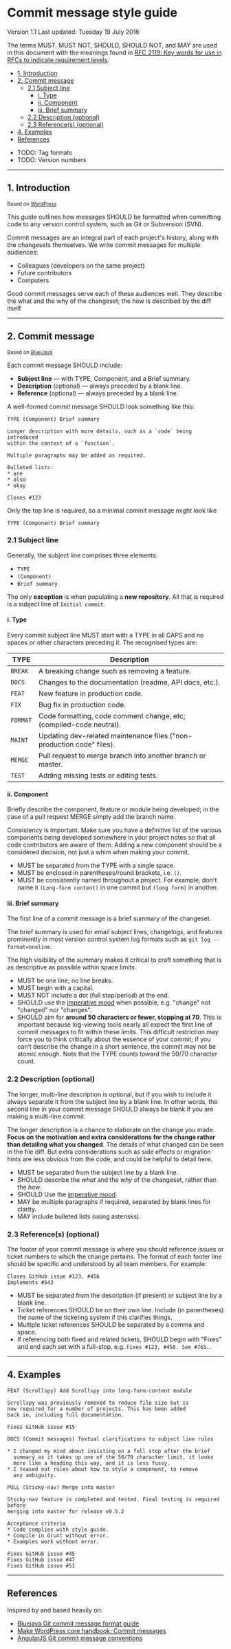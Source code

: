 # Commit message style guide

Version 1.1
Last updated: Tuesday 19 July 2016

The terms MUST, MUST NOT, SHOULD, SHOULD NOT, and MAY are used in this document with the meanings found in [RFC 2119: Key words for use in RFCs to indicate requirement levels](https://www.ietf.org/rfc/rfc2119.txt).

<!-- MarkdownTOC -->

- [1. Introduction](#1-introduction)
- [2. Commit message](#2-commit-message)
    - [2.1 Subject line](#21-subject-line)
        - [i. Type](#i-type)
        - [ii. Component](#ii-component)
        - [iii. Brief summary](#iii-brief-summary)
    - [2.2 Description \(optional\)](#22-description-optional)
    - [2.3 Reference\(s\) \(optional\)](#23-references-optional)
- [4. Examples](#4-examples)
- [References](#references)

<!-- /MarkdownTOC -->

* TODO: Tag formats
* TODO: Version numbers



---

## 1. Introduction

<sub>Based on [WordPress][wordpresscommit]</sub>

This guide outlines how messages SHOULD be formatted when committing code to any version control system, such as Git or Subversion (SVN).

Commit messages are an integral part of each project's history, along with the changesets themselves. We write commit messages for multiple audiences: 

* Colleagues (developers on the same project)
* Future contributors
* Computers
 
Good commit messages serve each of these audiences well. They describe the what and the why of the changeset; the how is described by the diff itself.




---

## 2. Commit message

<sub>Based on [BlueJava][bluejavacommit]</sub>

Each commit message SHOULD include:

* **Subject line** — with TYPE, Component, and a Brief summary.
* **Description** (optional) — always preceded by a blank line.
* **Reference** (optional) — always preceded by a blank line.

A well-formed commit message SHOULD look something like this:

```
TYPE (Component) Brief summary

Longer description with more details, such as a `code` being introduced
within the context of a `function`.

Multiple paragraphs may be added as required.

Bulleted lists:
* are
* also
* okay

Closes #123
```

Only the top line is required, so a minimal commit message might look like

```
TYPE (Component) Brief summary
```


### 2.1 Subject line

Generally, the subject line comprises three elements:

* `TYPE`
* `(Component)`
* `Brief summary`

The only **exception** is when populating a **new repository**. All that is required is a subject line of `Initial commit`.


#### i. Type

Every commit subject line MUST start with a TYPE in all CAPS and no spaces or other characters preceding it. The recognised types are:

<table>
    <thead>
        <tr>
            <th>TYPE</th>
            <th>Description</th>
        </tr>
    </thead>
    <tbody>
        <tr>
            <td><code>BREAK</code></td>
            <td>A breaking change such as removing a feature.</td>
        </tr>
        <tr>
            <td><code>DOCS</code></td>
            <td>Changes to the documentation (readme, API docs, etc.).</td>
        </tr>        
        <tr>
            <td><code>FEAT</code></td>
            <td>New feature in production code.</td>
        </tr>
        <tr>
            <td><code>FIX</code></td>
            <td>Bug fix in production code.</td>
        </tr>
        <tr>
            <td><code>FORMAT</code></td>
            <td>Code formatting, code comment change, etc; (compiled-code neutral).</td>
        </tr>
        <tr>
            <td><code>MAINT</code></td>
            <td>Updating dev-related maintenance files ("non-production code" files).</td>
        </tr>
        <tr>
            <td><code>MERGE</code></td>
            <td>Pull request to merge branch into another branch or master.</td>
        </tr>
        <tr>
            <td><code>TEST</code></td>
            <td>Adding missing tests or editing tests.</td>
        </tr>        
    </tbody>
</table>


#### ii. Component

Briefly describe the component, feature or module being developed; in the case of a pull request MERGE simply add the branch name.

Consistency is important. Make sure you have a definitive list of the various components being developed somewhere in your project notes so that all code contributors are aware of them. Adding a new component should be a considered decision, not just a whim when making your commit.

* MUST be separated from the TYPE with a single space.
* MUST be enclosed in parentheses/round brackets, i.e. `()`.
* MUST be consistently named throughout a project. For example, don't name it `(Long-form content)` in one commit but `(long form)` in another.


#### iii. Brief summary

The first line of a commit message is a brief summary of the changeset. 

The brief summary is used for email subject lines, changelogs, and features prominently in most version control system log formats such as `git log --format=oneline`.

The high visibility of the summary makes it critical to craft something that is as descriptive as possible within space limits.

* MUST be one line; no line breaks.
* MUST begin with a capital.
* MUST NOT include a dot (full stop/period) at the end.
* SHOULD use the [imperative mood][wikipedia-imperative] when possible, e.g. "change" not "changed" nor "changes".
* SHOULD aim for **around 50 characters or fewer, stopping at 70**. This is important because log-viewing tools nearly all expect the first line of commit messages to fit within these limits. This difficult restriction may force you to think critically about the essence of your commit; if you can’t describe the change in a short sentence, the commit may not be atomic enough. Note that the TYPE counts toward the 50/70 character count.


### 2.2 Description (optional)

The longer, multi-line description is optional, but if you wish to include it always separate it from the subject line by a blank line. In other words, the second line in your commit message SHOULD always be blank if you are making a multi-line commit.

The longer description is a chance to elaborate on the change you made. **Focus on the motivation and extra considerations for the change rather than detailing what you changed**. The details of what changed can be seen in the file diff. But extra considerations such as side effects or migration hints are less obvious from the code, and could be helpful to detail here.

* MUST be separated from the subject line by a blank line.
* SHOULD describe the _what_ and the _why_ of the changeset, rather than the _how_.
* SHOULD Use the [imperative mood][wikipedia-imperative].
* MAY be multiple paragraphs if required, separated by blank lines for clarity.
* MAY include bulleted lists (using asterisks).


### 2.3 Reference(s) (optional)

The footer of your commit message is where you should reference issues or ticket numbers to which the change pertains. The format of each footer line should be specific and understood by all team members. For example:

```
Closes GitHub issue #123, #456
Implements #543
```

* MUST be separated from the description (if present) or subject line by a blank line.
* Ticket references SHOULD be on their own line. Include (in parentheses) the name of the ticketing system if this clarifies things.
* Multiple ticket references SHOULD be separated by a comma and space.
* If referencing both fixed and related tickets, SHOULD begin with "Fixes" and end each set with a full-stop, e.g. `Fixes #123, #456. See #765.`.




---

## 4. Examples

```
FEAT (Scrollspy) Add Scrollspy into long-form-content module

Scrollspy was previously removed to reduce file size but is
now required for a number of projects. This has been added
back in, including full documentation.

Fixes GitHub issue #15
```

```
DOCS (Commit messages) Textual clarifications to subject line rules

* I changed my mind about insisting on a full stop after the brief 
  summary as it takes up one of the 50/70 character limit, it looks
  more like a heading this way, and it is less fussy.
* I teased out rules about how to style a component, to remove 
  any ambiguity.
```

```
PULL (Sticky-nav) Merge into master

Sticky-nav feature is completed and tested. Final testing is required before 
merging into master for release v0.5.2

Acceptance criteria
* Code complies with style guide.
* Compile in Grunt without error.
* Examples work without error.

Fixes GitHub issue #45
Fixes GitHub issue #47
Fixes GitHub issue #51
```




---

## References

Inspired by and based heavily on:

* [Bluejava Git commit message format guide][bluejavacommit]
* [Make WordPress core handbook: Commit messages][wordpresscommit]
* [AngularJS Git commit message conventions][angularjs]

[bluejavacommit]: https://github.com/bluejava/git-commit-guide "Bluejava Git commit message format guide"
[wordpresscommit]: https://make.wordpress.org/core/handbook/best-practices/commit-messages/ "Make WordPress Core commit messages"
[wikipedia-imperative]: https://en.wikipedia.org/wiki/Imperative_mood "The imperative is a grammatical mood that forms commands or requests, including the giving of prohibition or permission, or any other kind of advice or exhortation."
[angularjs]: https://gist.github.com/stephenparish/9941e89d80e2bc58a153 "Commit Message Conventions by Stephen Parish"
